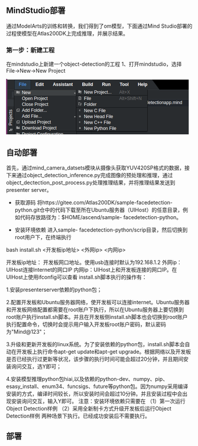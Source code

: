 ## 
## MindStudio部署
通过ModelArts的训练和转换，我们得到了om模型，下面通过Mind Studio部署的过程使模型在Atlas200DK上完成推理，并展示结果。
### 第一步：新建工程
在mindstudio上新建一个object-detection的工程
1、打开mindstudio，选择File->New->New Project

![new_project](https://github.com/shanchenqi/atlas200DK/blob/master/new_project.png)


## 自动部署
首先，通过mind_camera_datsets模块从摄像头获取YUV420SP格式的数据，接下来通过object_detection_inference.py完成图像的预处理和推理，通过object_dectection_post_process.py处理推理结果，并将推理结果发送到presenter server。
* 获取源码
将https://gitee.com/Atlas200DK/sample-facedetection-python.git仓中的代码下载至所在Ubuntu服务器（UIHost）的任意目录，例如代码存放路径为：$HOME/ascend/sample- facedetection-python。

* 安装环境依赖
进入sample- facedetection-python/scrip目录，然后切换到root用户下，在终端执行

bash install.sh <开发板ip地址> <外网ip> <内网ip>

开发板ip地址： 开发板网口地址。使用usb连接时默认为192.168.1.2
外网ip：UIHost连接Internet的网口IP
内网ip：UIHost上和开发板连接的网口IP。在UIHost上使用ifconfig可以查看
install.sh脚本执行的操作有：

1.安装presenterserver依赖的python包；

2.配置开发板和Ubuntu服务器网络，使开发板可以连接internet。Ubuntu服务器和开发板网络配置都需要在root账户下执行，所以在Ubuntu服务器上要切换到root账户执行install.sh脚本。并且在开发板侧install.sh脚本也会切换到root账户执行配置命令，切换时会提示用户输入开发板root账户密码，默认密码为"Mind@123"；

3.升级和更新开发板的linux系统。为了安装依赖的python包，install.sh脚本会自动在开发板上执行命令apt-get update和apt-get upgrade。根据网络以及开发板是否已经执行过更新等状况，该步骤的执行时间可能会超过20分钟，并且期间安装询问交互，选Y即可；

4.安装模型推理python包hiai,以及依赖的python-dev、numpy、pip、esasy_install、enum34、funcsigs、future等python包。因为numpy采用编译安装的方式，编译时间较长，所以安装时间会超过10分钟。并且安装过程中会出现安装询问交互，输入Y即可。
注意：安装环境依赖只需要在 （1）第一次运行Object Detection样例 （2）采用全新制卡方式升级开发板后运行Object Detection样例 两种场景下执行。已经成功安装后不需要执行。
## 部署
